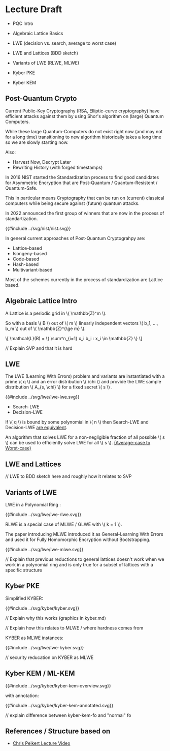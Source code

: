 # Lecture Draft

- PQC Intro
- Algebraic Lattice Basics
- LWE (decision vs. search, average to worst case)
- LWE and Lattices (BDD sketch)

- Variants of LWE  (RLWE, MLWE)

- Kyber PKE
- Kyber KEM


## Post-Quantum Crypto

Current Public-Key Cryptography (RSA, Elliptic-curve cryptography) have efficient attacks against them by using Shor's algorithm on (large) Quantum Computers.

While these large Quantum-Computers do not exist right now (and may not for a long time) transitioning to new algorithm historically takes a long time so we are slowly starting now.

Also:
- Harvest Now, Decrypt Later
- Rewriting History (with forged timestamps)

In 2016 NIST started the Standardization process to find good candidates for Asymmetric Encryption that are Post-Quantum / Quantum-Resistent / Quantum-Safe.

This in particular means Cryptography that can be run on (current) classical computers while being secure against (future) quantum attacks.

In 2022 announced the first group of winners that are now in the process of standartization.

{{#include ../svg/nist/nist.svg}}

In general current approaches of Post-Quantum Cryptograhpy are: 

- Lattice-based
- Isongeny-based
- Code-based
- Hash-based
- Multivariant-based

Most of the schemes currently in the process of standardization are Lattice based.

## Algebraic Lattice Intro

A Lattice is a periodic grid in \\( \\mathbb{Z}^m \\).

So with a basis \\( B \\) out of \\( m \\) linearly independent vectors  \\( b_1, ..., b_m \\) out of \\( \\mathbb{Z}^{\ge m} \\).

\\[ \\mathcal{L}(B) = \\{  \\sum^n_{i=1} x_i b_i : x_i \\in \\mathbb{Z} \\} \\]

// Explain SVP and that it is hard

## LWE

The LWE (Learning With Errors) problem and variants are instantiated with a prime \\( q \\) and an error distribution \\( \\chi \\) and provide the LWE sample distribution \\( A_{s, \\chi} \\) for a fixed secret \\( s \\) .

{{#include ../svg/lwe/lwe-lwe.svg}}

- Search-LWE
- Decision-LWE

If \\( q \\) is bound by some polynomial in \\( n \\) then Search-LWE and Decision-LWE [are equivalent](https://arxiv.org/pdf/2401.03703).

An algorithm that solves LWE for a non-negligible fraction of all possible \\( s \\) can be used to efficiently solve LWE for all \\( s \\). [(Average-case to Worst-case)](https://arxiv.org/pdf/2401.03703)


## LWE and Lattices

// LWE to BDD sketch here and roughly how it relates to SVP

## Variants of LWE

LWE in a Polynomial Ring <reason why this makes it much more efficient for cryptographic schemes>:

{{#include ../svg/lwe/lwe-rlwe.svg}}

RLWE is a special case of MLWE / GLWE with \\( k = 1 \\).

The paper introducing MLWE introduced it as General-Learning With Errors and used it for Fully Homomorphic Encryption without Bootstrapping.

{{#include ../svg/lwe/lwe-mlwe.svg}}

// Explain that previous reductions to general lattices doesn't work when we work in a polynomial ring and is only true for a subset of lattices with a specific structure

## Kyber PKE

Simplified KYBER:

{{#include ../svg/kyber/kyber.svg}}

// Explain why this works (graphics in kyber.md)

// Explain how this relates to MLWE / where hardness comes from

KYBER as MLWE instances:

{{#include ../svg/lwe/lwe-kyber.svg}}

// security reducation on KYBER as MLWE

## Kyber KEM / ML-KEM

{{#include ../svg/kyber/kyber-kem-overview.svg}}

with annotation:

{{#include ../svg/kyber/kyber-kem-annotated.svg}}

// explain difference between kyber-kem-fo and "normal" fo

## References / Structure based on

- [Chris Peikert Lecture Video](https://www.youtube.com/watch?v=dbP2cgTsrRo)